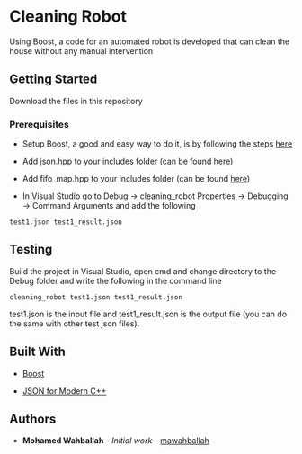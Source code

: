 # Cleaning Robot

Using Boost, a code for an automated robot is developed that can clean the house without any manual intervention

## Getting Started

Download the files in this repository

### Prerequisites

- Setup Boost, a good and easy way to do it, is by following the steps [here](https://stackoverflow.com/questions/2629421/how-to-use-boost-in-visual-studio-2010/2655683#2655683)

- Add json.hpp to your includes folder (can be found [here](https://github.com/nlohmann/json/tree/develop/single_include/nlohmann))

- Add fifo_map.hpp to your includes folder (can be found [here](https://github.com/nlohmann/fifo_map/tree/master/src))

- In Visual Studio go to Debug -> cleaning_robot Properties -> Debugging -> Command Arguments and add the following

```
test1.json test1_result.json
```


## Testing

Build the project in Visual Studio, open cmd and change directory to the Debug folder and write the following in the command line

```
cleaning_robot test1.json test1_result.json
```
test1.json is the input file and test1_result.json is the output file (you can do the same with other test json files).

## Built With

* [Boost](https://www.boost.org/) 

* [JSON for Modern C++](https://github.com/nlohmann/json) 

## Authors

* **Mohamed Wahballah** - *Initial work* - [mawahballah](https://github.com/mawahballah)
